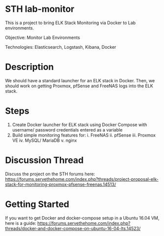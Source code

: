 # STH lab-monitor
This is a project to bring ELK Stack Monitoring via Docker to Lab environments.

Objective: Monitor Lab Environments

Technologies: Elasticsearch, Logstash, Kibana, Docker

# Description
We should have a standard launcher for an ELK stack in Docker. Then, we should work on getting Proxmox, pfSense and FreeNAS logs into the ELK stack.

# Steps 
1. Create Docker launcher for ELK stack using Docker Compose with username/ password credentials entered as a variable
2. Build simple monitoring features for:
  i. FreeNAS
  ii. pfSense
  iii. Proxmox VE
  iv. MySQL/ MariaDB
  v. nginx
  
# Discussion Thread
Discuss the project on the STH forums here: https://forums.servethehome.com/index.php?threads/project-proposal-elk-stack-for-monitoring-proxmox-pfsense-freenas.14513/

# Getting Started
If you want to get Docker and docker-compose setup in a Ubuntu 16.04 VM, here is a guide: https://forums.servethehome.com/index.php?threads/docker-and-docker-compose-on-ubuntu-16-04-lts.14523/
